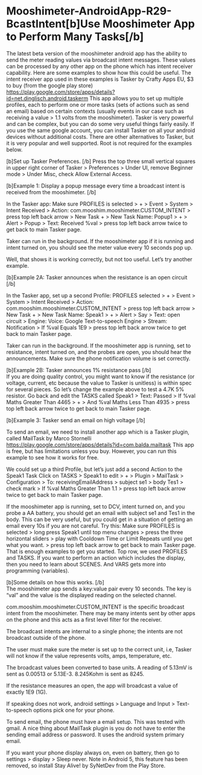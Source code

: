 # Mooshimeter-AndroidApp-R29-BcastIntent[b]Use Mooshimeter App to Perform Many Tasks[/b]

The latest beta version of the mooshimeter android app has the ability to send the meter reading values via broadcast intent messages.  These values can be processed by any other app on the phone which has intent receiver capability.   Here are some examples to show how this could be useful.
The intent receiver app used in these examples is Tasker by Crafty Apps EU,   $3 to buy (from the google play store) https://play.google.com/store/apps/details?id=net.dinglisch.android.taskerm     This app allows you to set up multiple profiles, each to perform one or more tasks (sets of actions such as send an email) based on certain contexts (usually events in our case such as receiving a value > 1.1 volts from the mooshimeter).   Tasker is very powerful and can be complex, but you can do some very useful things fairly easily.  If you use the same google account, you can install Tasker on all your android devices without additional costs.   There are other alternatives to Tasker, but it is very popular and well supported.  Root is not required for the examples below.

[b]Set up Tasker Preferences. [/b]  Press the top three small vertical squares in upper right corner of Tasker   >   Preferences   >  Under UI, remove Beginner mode   >   Under Misc, check Allow External Access.


[b]Example 1:   Display a popup message every time a broadcast intent is received from the mooshimeter. [/b]  

In the Tasker app:
Make sure PROFILES is selected    >   +   >   Event   >   System   >   Intent Received  >  Action:  com.mooshim.mooshimeter.CUSTOM_INTENT    >    press top left back arrow  >    New Task   +  >   New Task Name:  Popup1   >   +   >   Alert   >   Popup   >   Text:  Received  %val   >   press top left back arrow twice to get back to main Tasker page.
	
Taker can run in the background.  If the mooshimeter app if it is running and intent turned on, you should see the meter value every 10 seconds pop up.

Well, that shows it is working correctly, but not too useful.  Let’s try another example.

[b]Example 2A:  Tasker announces when the resistance is an open circuit [/b]  

In the Tasker app, set up a second Profile:
PROFILES selected   >   +   >  Event  > System   >    Intent Received    >   Action:  com.mooshim.mooshimeter.CUSTOM_INTENT    >   press top left back arrow   >    New Task   +  >   New Task Name:  Speak1   >  +   >   Alert   >   Say   >  Text:   open circuit    >  Engine: Voice: Google Text-to-speech Engine     >    Stream:   Notification   >    If   %val Equals 1E9   >   press top left back arrow twice to get back to main Tasker page.
	
Taker can run in the background.  If the mooshimeter app is running, set to resistance, intent turned on, and the probes are open, you should hear the announcements.  Make sure the phone notification volume is set correctly.

[b]Example 2B:  Tasker announces 1% resistance pass [/b]  
If you are doing quality control, you might want to know if the resistance (or voltage, current, etc because the value to Tasker is unitless) is within spec for several pieces.   So let’s change the example above to test a 4.7K  5% resistor.
Go back and edit the TASKS called Speak1  >  Text: Passed  >  If %val  Maths Greater Than 4465  >  +  > And %val  Maths Less Than 4935  >   press top left back arrow twice to get back to main Tasker page.

[b]Example 3:  Tasker send an email on high voltage [/b]

To send an email, we need to install another app which is a Tasker plugin, called MailTask by Marco Stornelli    https://play.google.com/store/apps/details?id=com.balda.mailtask       This app is free, but has limitations unless you buy.  However, you can run this example to see how it works for free.

We could set up a third Profile, but let’s just add a second Action to the Speak1 Task
Click on TASKS   >  Speak1 to edit  >  +  >   Plugin  >   MailTask   >   Configuration   >   To:   receivingEmailAddress   >  subject  se1  >  body  Tes1   >  check mark   >  If  %val  Maths Greater Than  1.1  >   press top left back arrow twice to get back to main Tasker page.

If the mooshimeter app is running, set to DCV, intent turned on, and you probe a AA battery, you should get an email with subject se1 and Tes1 in the body.   This can be very useful, but you could get in a situation of getting an email every 10s if you are not careful.   Try this:   Make sure PROFILES is selected  >   long press Speak1  until top menu changes  > press the three horizontal sliders  >  play with Cooldown Time or Limit Repeats until you get what you want.  >  press top left back arrow to get back to main Tasker page.
That is enough examples to get you started.  Top row, we used PROFILES and TASKS.    If you want to perform an action which includes the display, then you need to learn about SCENES.   And VARS gets more into programming (variables).


[b]Some details on how this works. [/b]  
The mooshimeter app sends a key:value pair every 10 seconds.  The key is “val” and the value is the displayed reading on the selected channel.

com.mooshim.mooshimeter.CUSTOM_INTENT  is the specific broadcast intent from the mooshimeter.   There may be many intents sent by other apps on the phone and this acts as a first level filter for the receiver.  

The broadcast intents are internal to a single phone; the intents are not broadcast outside of the phone.

The user must make sure the meter is set up to the correct unit, i.e, Tasker will not know if the value represents volts, amps, temperature, etc. 

The broadcast values been converted to base units.  A reading of 5.13mV is sent as 0.00513 or 5.13E-3.   8.245Kohm is sent as 8245.  

If the resistance measures an open, the app will broadcast a value of exactly 1E9 (1G).  

If speaking does not work, android settings  >  Language and Input  >  Text-to-speech options    pick one for your phone.

To send email, the phone must have a email setup.  This was tested with gmail.  A nice thing about MailTask plugin is you do not have to enter the sending email address or password.  It uses the android system primary email.

If you want your phone display always on, even on battery, then go to settings  >  display  >  Sleep never.    Note in Android 5, this feature has been removed, so install Stay Alive! by SyNetDev from the Play Store.
